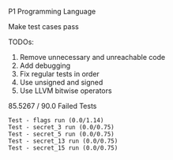 P1 Programming Language

Make test cases pass

TODOs:

1. Remove unnecessary and unreachable code
2. Add debugging
2. Fix regular tests in order
3. Use unsigned and signed
3. Use LLVM bitwise operators

85.5267 / 90.0
Failed Tests

    Test - flags run (0.0/1.14)
    Test - secret_3 run (0.0/0.75)
    Test - secret_5 run (0.0/0.75)
    Test - secret_13 run (0.0/0.75)
    Test - secret_15 run (0.0/0.75)